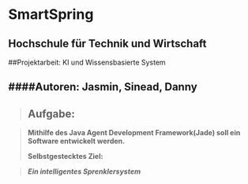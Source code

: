 SmartSpring 
===============================
## Hochschule für Technik und Wirtschaft
##Projektarbeit: KI und Wissensbasierte System


####Autoren: Jasmin, Sinead, Danny
----------------------------------

> __Aufgabe:__ 
> -----------------------

>__Mithilfe des Java Agent Development Framework(Jade) soll ein Software entwickelt werden.__
>
> __Selbstgestecktes Ziel:__

> ___Ein intelligentes Sprenklersystem___ 
